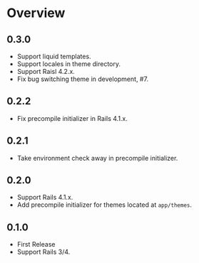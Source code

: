 # Overview

## 0.3.0

* Support liquid templates.
* Support locales in theme directory.
* Support Raisl 4.2.x.
* Fix bug switching theme in development, #7.

## 0.2.2

* Fix precompile initializer in Rails 4.1.x.

## 0.2.1

* Take environment check away in precompile initializer.

## 0.2.0

* Support Rails 4.1.x.
* Add precompile initializer for themes located at `app/themes`.

## 0.1.0

* First Release
* Support Rails 3/4.